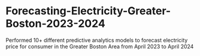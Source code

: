 # Forecasting-Electricity-Greater-Boston-2023-2024
Performed 10+ different predictive analytics models to forecast electricity price for consumer in the Greater Boston Area from April 2023 to April 2024
